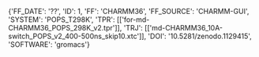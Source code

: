 {'FF_DATE': '??', 'ID': 1, 'FF': 'CHARMM36', 'FF_SOURCE': 'CHARMM-GUI', 'SYSTEM': 'POPS_T298K', 'TPR': [['for-md-CHARMM36_POPS_298K_v2.tpr']], 'TRJ': [['md-CHARMM36_10A-switch_POPS_v2_400-500ns_skip10.xtc']], 'DOI': '10.5281/zenodo.1129415', 'SOFTWARE': 'gromacs'}